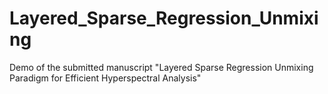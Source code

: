 # Layered_Sparse_Regression_Unmixing
Demo of the submitted manuscript "Layered Sparse Regression Unmixing Paradigm for Efficient Hyperspectral Analysis"
